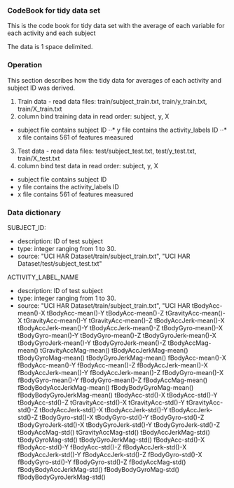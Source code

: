 ### CodeBook for tidy data set
This is the code book for tidy data set with the average of each variable for each activity and each subject

The data is 1 space delimited.

### Operation
This section describes how the tidy data for averages of each activity and subject ID was derived.

1. Train data - read data files: train/subject_train.txt, train/y_train.txt, train/X_train.txt
2. column bind training data in read order: subject, y, X
* subject file contains subject ID
⋅⋅* y file contains the activity_labels ID
⋅⋅* x file contains 561 of features measured
3. Test data - read data files: test/subject_test.txt, test/y_test.txt, train/X_test.txt
4. column bind test data in read order: subject, y, X
* subject file contains subject ID
* y file contains the activity_labels ID
* x file contains 561 of features measured

### Data dictionary
SUBJECT_ID: 
* description: ID of test subject
* type: integer ranging from 1 to 30.
* source: "UCI HAR Dataset/train/subject_train.txt", "UCI HAR Dataset/test/subject_test.txt"

ACTIVITY_LABEL_NAME
* description: ID of test subject
* type: integer ranging from 1 to 30.
* source: "UCI HAR Dataset/train/subject_train.txt", "UCI HAR 
tBodyAcc-mean()-X
tBodyAcc-mean()-Y
tBodyAcc-mean()-Z
tGravityAcc-mean()-X
tGravityAcc-mean()-Y
tGravityAcc-mean()-Z 
tBodyAccJerk-mean()-X 
tBodyAccJerk-mean()-Y 
tBodyAccJerk-mean()-Z 
tBodyGyro-mean()-X 
tBodyGyro-mean()-Y 
tBodyGyro-mean()-Z 
tBodyGyroJerk-mean()-X 
tBodyGyroJerk-mean()-Y 
tBodyGyroJerk-mean()-Z 
tBodyAccMag-mean() 
tGravityAccMag-mean() 
tBodyAccJerkMag-mean() 
tBodyGyroMag-mean() 
tBodyGyroJerkMag-mean() 
fBodyAcc-mean()-X 
fBodyAcc-mean()-Y 
fBodyAcc-mean()-Z 
fBodyAccJerk-mean()-X 
fBodyAccJerk-mean()-Y 
fBodyAccJerk-mean()-Z 
fBodyGyro-mean()-X 
fBodyGyro-mean()-Y 
fBodyGyro-mean()-Z 
fBodyAccMag-mean() 
fBodyBodyAccJerkMag-mean() 
fBodyBodyGyroMag-mean() 
fBodyBodyGyroJerkMag-mean() 
tBodyAcc-std()-X 
tBodyAcc-std()-Y 
tBodyAcc-std()-Z 
tGravityAcc-std()-X 
tGravityAcc-std()-Y 
tGravityAcc-std()-Z 
tBodyAccJerk-std()-X 
tBodyAccJerk-std()-Y 
tBodyAccJerk-std()-Z 
tBodyGyro-std()-X 
tBodyGyro-std()-Y 
tBodyGyro-std()-Z 
tBodyGyroJerk-std()-X 
tBodyGyroJerk-std()-Y 
tBodyGyroJerk-std()-Z 
tBodyAccMag-std() 
tGravityAccMag-std() 
tBodyAccJerkMag-std() 
tBodyGyroMag-std() 
tBodyGyroJerkMag-std() 
fBodyAcc-std()-X 
fBodyAcc-std()-Y 
fBodyAcc-std()-Z 
fBodyAccJerk-std()-X 
fBodyAccJerk-std()-Y 
fBodyAccJerk-std()-Z 
fBodyGyro-std()-X 
fBodyGyro-std()-Y 
fBodyGyro-std()-Z 
fBodyAccMag-std() 
fBodyBodyAccJerkMag-std() 
fBodyBodyGyroMag-std() 
fBodyBodyGyroJerkMag-std()
